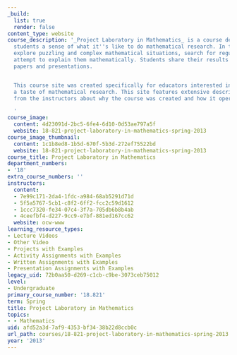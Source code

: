 ```yaml
---
_build:
  list: true
  render: false
content_type: website
course_description: '_Project Laboratory in Mathematics_ is a course designed to give
  students a sense of what it''s like to do mathematical research. In teams, students
  explore puzzling and complex mathematical situations, search for regularities, and
  attempt to explain them mathematically. Students share their results through professional-style
  papers and presentations.


  This course site was created specifically for educators interested in offering students
  a taste of mathematical research. This site features extensive description and commentary
  from the instructors about why the course was created and how it operates.

  '
course_image:
  content: 4d23091d-2bc5-6fe4-6d10-0d53ae797a5f
  website: 18-821-project-laboratory-in-mathematics-spring-2013
course_image_thumbnail:
  content: 1c1b8ed8-1b5d-670f-5b3d-272ef75522bd
  website: 18-821-project-laboratory-in-mathematics-spring-2013
course_title: Project Laboratory in Mathematics
department_numbers:
- '18'
extra_course_numbers: ''
instructors:
  content:
  - 7e99c171-2da4-1fdc-a984-68ab5291d71d
  - 5f5a5767-5cb1-c8f2-6ff2-fcc2c59d1612
  - 1ccc7320-fe34-07c4-3f7a-705db6b8b4ab
  - 4ceefbf4-d227-9cc9-e7bf-881ed167cc62
  website: ocw-www
learning_resource_types:
- Lecture Videos
- Other Video
- Projects with Examples
- Activity Assignments with Examples
- Written Assignments with Examples
- Presentation Assignments with Examples
legacy_uid: 72b0aa50-d269-c1cb-c9be-3073ceb75012
level:
- Undergraduate
primary_course_number: '18.821'
term: Spring
title: Project Laboratory in Mathematics
topics:
- - Mathematics
uid: afd52a3d-7af9-4353-bf34-38b22d8ccb0c
url_path: courses/18-821-project-laboratory-in-mathematics-spring-2013
year: '2013'
---
```

